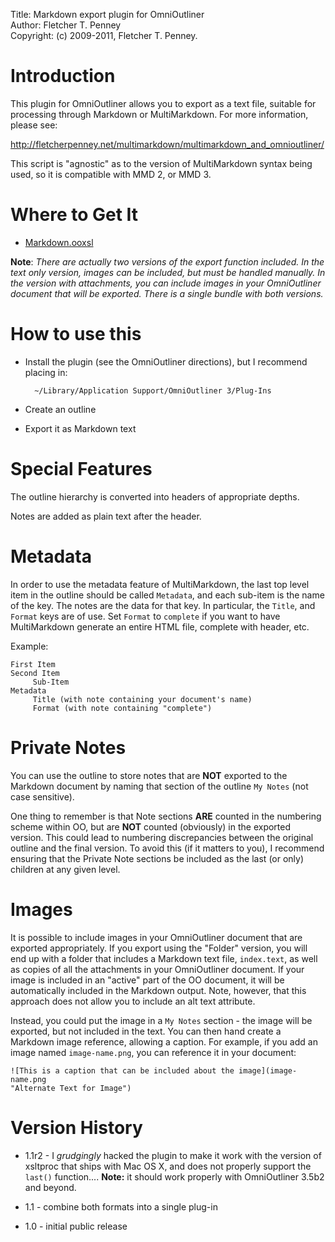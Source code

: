 Title:			Markdown export plugin for OmniOutliner  
Author:			Fletcher T. Penney  
Copyright:		(c) 2009-2011, Fletcher T. Penney.  


# Introduction #

This plugin for OmniOutliner allows you to export as a text file, suitable for
processing through Markdown or MultiMarkdown. For more information, please
see:

<http://fletcherpenney.net/multimarkdown/multimarkdown_and_omnioutliner/>

This script is "agnostic" as to the version of MultiMarkdown syntax being
used, so it is compatible with MMD 2, or MMD 3.


# Where to Get It #

* [Markdown.ooxsl](https://github.com/fletcher/Markdown.ooxsl)


**Note**: *There are actually two versions of the export function included. In
the text only version, images can be included, but must be handled manually.
In the version with attachments, you can include images in your OmniOutliner
document that will be exported. There is a single bundle with both versions.*


# How to use this #

* Install the plugin (see the OmniOutliner directions), but I recommend
  placing in:

		~/Library/Application Support/OmniOutliner 3/Plug-Ins

* Create an outline

* Export it as Markdown text


# Special Features #

The outline hierarchy is converted into headers of appropriate depths.

Notes are added as plain text after the header.


# Metadata #

In order to use the metadata feature of MultiMarkdown, the last top level item
in the outline should be called `Metadata`, and each sub-item is the name of
the key. The notes are the data for that key. In particular, the `Title`, and
`Format` keys are of use. Set `Format` to `complete` if you want to have
MultiMarkdown generate an entire HTML file, complete with header, etc.

Example:

    First Item
    Second Item
         Sub-Item
    Metadata
         Title (with note containing your document's name)
         Format (with note containing "complete")


# Private Notes #

You can use the outline to store notes that are **NOT** exported to the
Markdown document by naming that section of the outline `My Notes` (not case
sensitive).

One thing to remember is that Note sections **ARE** counted in the numbering
scheme within OO, but are **NOT** counted (obviously) in the exported version.
This could lead to numbering discrepancies between the original outline and
the final version. To avoid this (if it matters to you), I recommend ensuring
that the Private Note sections be included as the last (or only) children at
any given level.


# Images #

It is possible to include images in your OmniOutliner document that are
exported appropriately. If you export using the "Folder" version, you will end
up with a folder that includes a Markdown text file, `index.text`, as
well as copies of all the attachments in your OmniOutliner document. If your
image is included in an "active" part of the OO document, it will be
automatically included in the Markdown output. Note, however, that this
approach does not allow you to include an alt text attribute.

Instead, you could put the image in a `My Notes` section - the image will be
exported, but not included in the text. You can then hand create a Markdown
image reference, allowing a caption. For example, if you add an image named
`image-name.png`, you can reference it in your document:

    ![This is a caption that can be included about the image](image-name.png
    "Alternate Text for Image")


# Version History #

* 1.1r2 - I *grudgingly* hacked the plugin to make it work with the version of
  xsltproc that ships with Mac OS X, and does not properly support the
  `last()` function.... **Note:** it should work properly with OmniOutliner
  3.5b2 and beyond.

* 1.1 - combine both formats into a single plug-in

* 1.0 - initial public release

